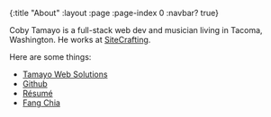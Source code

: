 {:title "About"
 :layout :page
 :page-index 0
 :navbar? true}

Coby Tamayo is a full-stack web dev and musician living in Tacoma, Washington. He works at [SiteCrafting](http://www.sitecrafting.com).

Here are some things:

* [Tamayo Web Solutions](http://www.tamayoweb.net)
* [Github](https://github.com/acobster)
* [Résumé](https://acobster.keybase.pub/resume)
* [Fang Chia](https://fangchia.com)
